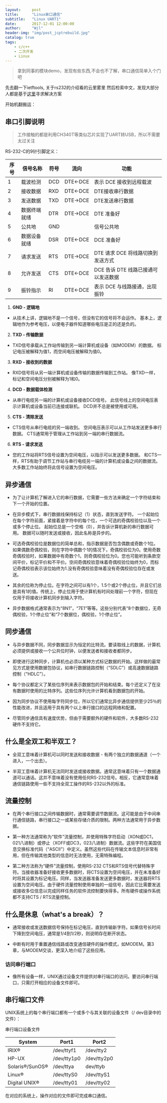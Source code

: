 ```yaml
---
layout:     post
title:      "Linux串口通信"
subtitle:   "Linux UART1"
date:       2017-12-01 12:00:00
author:     "Wjl"
header-img: "img/post_jcptrebuild.jpg"
catalog: true
tags:
    - c/c++
    - 二次开发
    - Linux
---
```


> 拿到同事的模块demo，发现有些东西,不会也不了解，串口通信简单入个门吧

先去翻一下ietftools, 关于rs232的介绍看的云里雾里
然后检索中文，发现大部分人都是基于[这里](参考1)寻求解决方案

开始机翻搬运：

## 串口引脚说明
> 工作接触的都是利用CH340T等类似芯片实现了UART转USB，所以不需要太过关注 

RS-232-C的9针引脚定义：  

|序号|信号名称|符号|流向|功能|  
|--|--|--|--|--|  
|1|载波检测|DCD|DTE←DCE|表示 DCE 接收到远程载波|
|2|接收数据|RXD|DTE←DCE|DTE接收串行数据|
|3|发送数据|TXD|DTE→DCE|DTE发送串行数据|
|4|数据终端就绪|DTR|DTE→DCE|DTE 准备好|
|5|公共地|GND||信号公共地|
|6|数据设备就绪|DSR|DTE←DCE|DCE 准备好|
|7|请求发送|RTS|DTE→DCE|DTE 请求 DCE 将线路切换到发送方式|
|8|允许发送|CTS|DTE←DCE|DCE 告诉 DTE 线路已接通可以发送数据|
|9|振铃指示|RI|DTE←DCE|表示 DCE 与线路接通，出现振铃|  

1. **GND - 逻辑地**
- 从技术上讲，逻辑地不是一个信号，但没有它的信号将不会运作。 基本上，逻辑地作为参考电压，以便电子器件知道哪些电压是正的还是负的。

2. **TXD - 传输数据**
- TXD信号承载从工作站传输到另一端计算机或设备（如MODEM）的数据。 标记电压被解释为值1，而空间电压被解释为值0。

3. **RXD - 接收到的数据**
- RXD信号将从另一端计算机或设备传输的数据传输到工作站。 像TXD一样，标记和空间电压分别被解释为1和0。

4. **DCD - 数据载体检测**
- 从串行电缆另一端的计算机或设备接收DCD信号。 此信号线上的空间电压表示计算机或设备当前已连接或联机。 DCD并不总是被使用或可用。

5. **CTS - 清除发送**
- CTS信号从串行电缆的另一端收到。 空间电压表示可以从工作站发送更多串行数据。
CTS通常用于管理从工作站到另一端的串行数据流。

6. **RTS - 请求发送**
- 您的工作站将RTS信号设置为空间电压，以指示可以发送更多数据。
和CTS一样，RTS有助于调节工作站与串行电缆另一端的计算机或设备之间的数据流。 大多数工作站始终将此信号设置为空间电压。

## 异步通信
- 为了让计算机了解进入它的串行数据，它需要一些方法来确定一个字符结束和下一个开始的位置。 
- 在异步模式下，串行数据线保持标记（1）状态，直到发送字符。 一个起始位在每个字符前面，紧接着是字符中的每个位，一个可选的奇偶校验位以及一个或多个停止位。 起始位总是一个空格（0），并告诉计算机新的串行数据可用。 数据可以随时发送或接收，因此名称是异步的。

- 可选奇偶校验位是数据位的简单总和，指示数据是否包含偶数或奇数个1位。如果偶数奇偶校验，则在字符中偶数个1的情况下，奇偶校验位为0。使用奇数奇偶校验时，如果数据中有奇数个1，则奇偶校验位为0。您也可能听到条款空间平价，标记平价和不平价。空间奇偶校验意味着奇偶校验位始终为0，而​​标记奇偶校验表示该位始终为1.没有奇偶校验意味着没有奇偶校验位存在或发送。

- 其余的位称为停止位。在字符之间可以有1个，1.5个或2个停止位，并且它们总是具有1的值。传统上，停止位用于使计算机有时间处理前一个字符，但现在仅用于将接收计算机同步到输入字符。

- 异步数据格式通常表示为“8N1”，“7E1”等等。这些分别代表“8个数据位，无奇偶校验，1个停止位”和“7个数据位，偶校验，1个停止位”。

## 同步通信

- 与异步数据不同，同步数据显示为恒定的比特流。要读取线上的数据，计算机必须提供或接收一个公共位时钟，以便发送者和接收者都同步。

- 即使进行这种同步，计算机也必须以某种方式标记数据的开始。这样做的最常见方式是使用数据包协议，如串行数据链路控制（“SDLC”）或高速数据链路控制（“HDLC”）。

- 每个协议都定义了某些位序列来表示数据包的开始和结束。每个还定义了在没有数据时使用的比特序列。这些位序列允许计算机看到数据包的开始。

- 因为同步协议不使用每字符同步位，所以它们通常比异步通信提供至少25％的性能改进，并且适用于具有两个以上串行接口的远程网络和配置。

- 尽管同步通信具有速度优势，但由于需要额外的硬件和软件，大多数RS-232硬件不支持它。

## 什么是全双工和半双工？

- 全双工意味着计算机可以同时发送和接收数据 - 有两个独立的数据通道（一个进入，一个出去）。

- 半双工意味着计算机无法同时发送或接收数据。通常这意味着只有一个数据通道可以通话。这并不意味着没有使用任何RS-232信号。相反，它通常意味着通信链路使用一些不支持全双工操作的RS-232以外的标准。

## 流量控制

- 在两个串行接口之间传输数据时，通常需要调节数据流。这可能是由于中间串行通信链路，串行接口之一或某些存储介质的限制。两种方法通常用于异步数据。

- 第一种方法通常称为“软件”流量控制，并使用特殊字符启动（XON或DC1，021八进制）或停止（XOFF或DC3，023八进制）数据流。这些字符在美国信息交换标准代码（“ASCII”）中定义。虽然这些代码在传输文本信息时非常有用，但在传输其他类型的信息时无法使用，无需特殊编程。

- 第二种方法称为“硬件”流量控制，使用RS-232 CTS和RTS信号代替特殊字符。当接收器准备好接收更多数据时，将CTS设置为空间电压，并在未准备好时将其设置为标记电压。同样，当发送器准备发送更多数据时，发送器将RTS设置为空间电压。由于硬件流量控制使用单独的一组信号，因此它比需要发送或接收多位信息以完成同样任务的软件流控制要快得多。所有硬件或操作系统都不支持CTS / RTS流量控制。

## 什么是休息（what's a break）？

- 通常接收或发送数据信号保持在标记电压，直到传输新字符。如果信号长时间下降到空间电压，通常是1/4到1/2秒，则说明存在断开状态。

- 中断有时用于重置通信线路或改变通信硬件的操作模式，如MODEM。第3章，与MODEM交谈，更深入地介绍了这些应用。

### 访问串行端口

- 像所有设备一样，UNIX通过设备文件提供对串行端口的访问。要访问串行端口，只需打开相应的设备文件即可。

## 串行端口文件

UNIX系统上的每个串行端口都有一个或多个与其关联的设备文件（/ dev目录中的文件）：  

 串行端口设备文件  

|System|Port1|Port2|
|------|-----|-----|
|IRIX® |/dev/ttyf1|/dev/tty2|
|HP-UX |/dev/tty1p0|/dev/tty2p0|
|Solaris®/SunOS®|/dev/ttya|dev/ttyb|
|Linux®|/dev/ttyS0|/dev/ttyS1|
|Digital UNIX®|/dev/tty01|/dev/tty02|

在对应的系统上，操作对应的文件即可完成串口通信。  